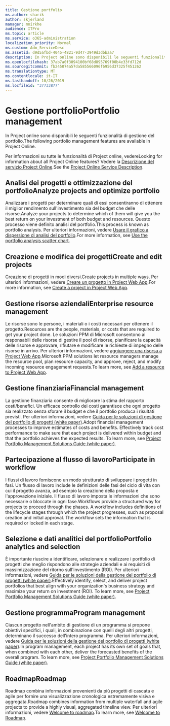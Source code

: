 ```yaml
---
title: Gestione portfolio
ms.author: sharik
author: skjerland
manager: mnirkhe
audience: ITPro
ms.topic: article
ms.service: o365-administration
localization_priority: Normal
ms.custom: Adm_ServiceDesc
ms.assetid: d9d5afbd-4045-4821-9d47-3949d3dbbaa7
description: In Project online sono disponibili le seguenti funzionalità di gestione del portfolio.
ms.openlocfilehash: 37ab7a0f3094100bf68d895769f00b4e33fd712d
ms.sourcegitcommit: fb245074a57da585566096f6956d37325f451262
ms.translationtype: MT
ms.contentlocale: it-IT
ms.lasthandoff: 10/26/2019
ms.locfileid: "37733877"
---
```

# <a name="portfolio-management"></a><span data-ttu-id="a9409-103">Gestione portfolio</span><span class="sxs-lookup"><span data-stu-id="a9409-103">Portfolio management</span></span>

<span data-ttu-id="a9409-104">In Project online sono disponibili le seguenti funzionalità di gestione del portfolio.</span><span class="sxs-lookup"><span data-stu-id="a9409-104">The following portfolio management features are available in Project Online.</span></span>
  
<span data-ttu-id="a9409-105">Per informazioni su tutte le funzionalità di Project online, vedere</span><span class="sxs-lookup"><span data-stu-id="a9409-105">Looking for information about all Project Online features?</span></span> <span data-ttu-id="a9409-106">Vedere la [Descrizione del servizio Project Online](project-online-service-description.md).</span><span class="sxs-lookup"><span data-stu-id="a9409-106">See the [Project Online Service Description](project-online-service-description.md).</span></span>
  
## <a name="analyze-projects-and-optimize-portfolio"></a><span data-ttu-id="a9409-107">Analisi dei progetti e ottimizzazione del portfolio</span><span class="sxs-lookup"><span data-stu-id="a9409-107">Analyze projects and optimize portfolio</span></span>

<span data-ttu-id="a9409-108">Analizzare i progetti per determinare quali di essi consentiranno di ottenere il miglior rendimento sull'investimento sia del budget che delle risorse.</span><span class="sxs-lookup"><span data-stu-id="a9409-108">Analyze your projects to determine which of them will give you the best return on your investment of both budget and resources.</span></span> <span data-ttu-id="a9409-109">Questo processo viene definito analisi del portfolio.</span><span class="sxs-lookup"><span data-stu-id="a9409-109">This process is known as portfolio analysis.</span></span> <span data-ttu-id="a9409-110">Per ulteriori informazioni, vedere [Usare il grafico a dispersione di analisi del portfolio](https://go.microsoft.com/fwlink/?LinkID=823665&amp;clcid=0x409).</span><span class="sxs-lookup"><span data-stu-id="a9409-110">For more information, see [Use the portfolio analysis scatter chart](https://go.microsoft.com/fwlink/?LinkID=823665&amp;clcid=0x409).</span></span>
  
## <a name="create-and-edit-projects"></a><span data-ttu-id="a9409-111">Creazione e modifica dei progetti</span><span class="sxs-lookup"><span data-stu-id="a9409-111">Create and edit projects</span></span>

<span data-ttu-id="a9409-112">Creazione di progetti in modi diversi.</span><span class="sxs-lookup"><span data-stu-id="a9409-112">Create projects in multiple ways.</span></span> <span data-ttu-id="a9409-113">Per ulteriori informazioni, vedere [Creare un progetto in Project Web App](https://go.microsoft.com/fwlink/?LinkID=746895&amp;clcid=0x409).</span><span class="sxs-lookup"><span data-stu-id="a9409-113">For more information, see [Create a project in Project Web App](https://go.microsoft.com/fwlink/?LinkID=746895&amp;clcid=0x409).</span></span>
  
## <a name="enterprise-resource-management"></a><span data-ttu-id="a9409-114">Gestione risorse aziendali</span><span class="sxs-lookup"><span data-stu-id="a9409-114">Enterprise resource management</span></span>

<span data-ttu-id="a9409-115">Le risorse sono le persone, i materiali o i costi necessari per ottenere il progetto.</span><span class="sxs-lookup"><span data-stu-id="a9409-115">Resources are the people, materials, or costs that are required to get your project done.</span></span> <span data-ttu-id="a9409-116">Le soluzioni PPM di Microsoft consentono ai responsabili delle risorse di gestire il pool di risorse, pianificare la capacità delle risorse e approvare, rifiutare e modificare le richieste di impegno delle risorse in arrivo. Per ulteriori informazioni, vedere [aggiungere una risorsa a Project Web App](https://go.microsoft.com/fwlink/p/?LinkId=271320).</span><span class="sxs-lookup"><span data-stu-id="a9409-116">Microsoft PPM solutions let resource managers manage the resource pool, plan resource capacity, and approve, reject, and modify incoming resource engagement requests.To learn more, see [Add a resource to Project Web App](https://go.microsoft.com/fwlink/p/?LinkId=271320).</span></span>
  
## <a name="financial-management"></a><span data-ttu-id="a9409-117">Gestione finanziaria</span><span class="sxs-lookup"><span data-stu-id="a9409-117">Financial management</span></span>

<span data-ttu-id="a9409-p105">La gestione finanziaria consente di migliorare la stima del rapporto costi/benefici. Un efficace controllo dei costi garantisce che ogni progetto sia realizzato senza sforare il budget e che il portfolio produca i risultati previsti. Per ulteriori informazioni, vedere [Guida per le soluzioni di gestione del portfolio di progetti (white paper)](https://go.microsoft.com/fwlink/p/?LinkId=402633).</span><span class="sxs-lookup"><span data-stu-id="a9409-p105">Adopt financial management processes to improve estimates of costs and benefits. Effectively track cost performance to make sure that each project is delivered within budget and that the portfolio achieves the expected results. To learn more, see [Project Portfolio Management Solutions Guide (white paper)](https://go.microsoft.com/fwlink/p/?LinkId=402633).</span></span>
  
## <a name="participate-in-workflow"></a><span data-ttu-id="a9409-121">Partecipazione al flusso di lavoro</span><span class="sxs-lookup"><span data-stu-id="a9409-121">Participate in workflow</span></span>

<span data-ttu-id="a9409-p106">I flussi di lavoro forniscono un modo strutturato di sviluppare i progetti in fasi. Un flusso di lavoro include le definizioni delle fasi del ciclo di vita con cui il progetto avanza, ad esempio la creazione della proposta e l'approvazione iniziale. Il flusso di lavoro imposta le informazioni che sono necessarie o bloccate in ogni fase.</span><span class="sxs-lookup"><span data-stu-id="a9409-p106">Workflows provide a structured way for projects to proceed through the phases. A workflow includes definitions of the lifecycle stages through which the project progresses, such as proposal creation and initial approval. The workflow sets the information that is required or locked in each stage.</span></span>
  
## <a name="portfolio-analytics-and-selection"></a><span data-ttu-id="a9409-125">Selezione e dati analitici del portfolio</span><span class="sxs-lookup"><span data-stu-id="a9409-125">Portfolio analytics and selection</span></span>

<span data-ttu-id="a9409-p107">È importante riuscire a identificare, selezionare e realizzare i portfolio di progetti che meglio rispondono alle strategie aziendali e ai requisiti di massimizzazione del ritorno sull'investimento (ROI). Per ulteriori informazioni, vedere [Guida per le soluzioni della gestione del portfolio di progetti (white paper)](https://go.microsoft.com/fwlink/p/?LinkId=402633).</span><span class="sxs-lookup"><span data-stu-id="a9409-p107">Effectively identify, select, and deliver project portfolios that best align with your organization's business strategy and maximize your return on investment (ROI). To learn more, see [Project Portfolio Management Solutions Guide (white paper)](https://go.microsoft.com/fwlink/p/?LinkId=402633).</span></span>
  
## <a name="program-management"></a><span data-ttu-id="a9409-128">Gestione programma</span><span class="sxs-lookup"><span data-stu-id="a9409-128">Program management</span></span>

<span data-ttu-id="a9409-p108">Ciascun progetto nell'ambito di gestione di un programma si propone obiettivi specifici, i quali, in combinazione con quelli degli altri progetti, determinano il successo dell'intero programma. Per ulteriori informazioni, vedere [Guida per le soluzioni della gestione del portfolio di progetti (white paper)](https://go.microsoft.com/fwlink/p/?LinkId=402633).</span><span class="sxs-lookup"><span data-stu-id="a9409-p108">In program management, each project has its own set of goals that, when combined with each other, deliver the forecasted benefits of the overall program. To learn more, see [Project Portfolio Management Solutions Guide (white paper)](https://go.microsoft.com/fwlink/p/?LinkId=402633).</span></span>
  
## <a name="roadmap"></a><span data-ttu-id="a9409-131">Roadmap</span><span class="sxs-lookup"><span data-stu-id="a9409-131">Roadmap</span></span>

<span data-ttu-id="a9409-132">Roadmap combina informazioni provenienti da più progetti di cascata e agile per fornire una visualizzazione cronologica estremamente visiva e aggregata.</span><span class="sxs-lookup"><span data-stu-id="a9409-132">Roadmap combines information from multiple waterfall and agile projects to provide a highly visual, aggregated timeline view.</span></span> <span data-ttu-id="a9409-133">Per ulteriori informazioni, vedere [Welcome to roadmap](https://support.office.com/article/video-welcome-to-roadmap-57764149-51b8-468f-a50d-9ea6a4fd835a).</span><span class="sxs-lookup"><span data-stu-id="a9409-133">To learn more, see [Welcome to Roadmap](https://support.office.com/article/video-welcome-to-roadmap-57764149-51b8-468f-a50d-9ea6a4fd835a).</span></span>


